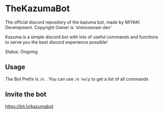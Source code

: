 # TheKazumaBot
The official discord repository of the kazuma bot, made by MIYAKI Development. Copyright Owner is 'shinixsensei-dev'

Kazuma is a simple discord bot with lots of useful commands and functions to serve you the best discord experience possible!

Status: Ongoing

## Usage
The Bot Prefix is ``/k ``.
You can use ``/k help`` to get a list of all commands

## Invite the bot
https://bit.ly/kazumabot
